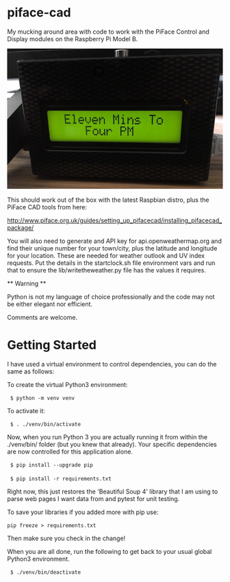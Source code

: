 # piface-cad

My mucking around area with code to work with the PiFace Control and Display modules on the Raspberry Pi Model B.

 ![Pi Clock Photo](https://github.com/sjhawke/piface-cad/raw/master/pi-clock.PNG)

This should work out of the box with the latest Raspbian distro, plus the PiFace CAD tools from here:

http://www.piface.org.uk/guides/setting_up_pifacecad/installing_pifacecad_package/

You will also need to generate and API key for api.openweathermap.org and find their unique number for your town/city,
plus the latitude and longitude for your location. These are needed for weather outlook and UV index requests.
Put the details in the startclock.sh file environment vars and run that to ensure the lib/writetheweather.py file has
the values it requires.

** Warning ** 

Python is not my language of choice professionally and the code may not be either elegant nor efficient.

Comments are welcome.

# Getting Started

 I have used a virtual environment to control dependencies, you can do the same as follows:

 To create the virtual Python3 environment:
```
 $ python -m venv venv
```
To activate it:
```
 $ . ./venv/bin/activate
```
Now, when you run Python 3 you are actually running it from within the ./venv/bin/ folder (but you knew that already).
Your specific dependencies are now controlled for this application alone.

```
 $ pip install --upgrade pip
 
 $ pip install -r requirements.txt
```
Right now, this just restores the 'Beautiful Soup 4' library that I am using to parse web pages I want data from and pytest for unit testing.

To save your libraries if you added more with pip use:
```
pip freeze > requirements.txt
```
Then make sure you check in the change!

When you are all done, run the following to get back to your usual global Python3 environment.
```
 $ ./venv/bin/deactivate
```